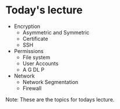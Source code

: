 <!-- Start -->
# Today's lecture <!-- {_style="font-size:140%"} -->
* Encryption
  * Asymmetric and Symmetric
  * Certificate
  * SSH
* Permissions
  * File system
  * User Accounts
  * A G DL P
* Network
  * Network Segmentation
  * Firewall


Note:
These are the topics for todays lecture.
